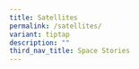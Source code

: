 ```yaml
---
title: Satellites
permalink: /satellites/
variant: tiptap
description: ""
third_nav_title: Space Stories
---
```

<p></p>